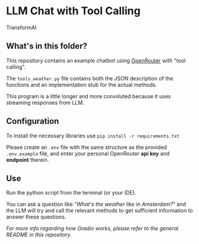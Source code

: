 # LLM Chat with Tool Calling

TransformAI

## What's in this folder?

This repository contains an example chatbot using [OpenRouter](https://openrouter.ai/) with "tool calling".

The `tools_weather.py` file contains both the JSON description of the functions and
an implementation stub for the actual methods.

This program is a little longer and more convoluted because it uses streaming responses from LLM.

## Configuration

To install the necessary libraries use `pip install -r requirements.txt`

Please create an `.env` file with the same structure as the provided `.env.example` file,
and enter your personal OpenRouter **api key** and **endpoint** therein.

## Use

Run the python script from the terminal (or your IDE).

You can ask a question like _"What's the weather like in Amsterdam?"_ and the LLM will
try and call the relevant methods to get sufficient information to answer these questions.

_For more info regarding how Gradio works, please refer to the general README in this repository._
